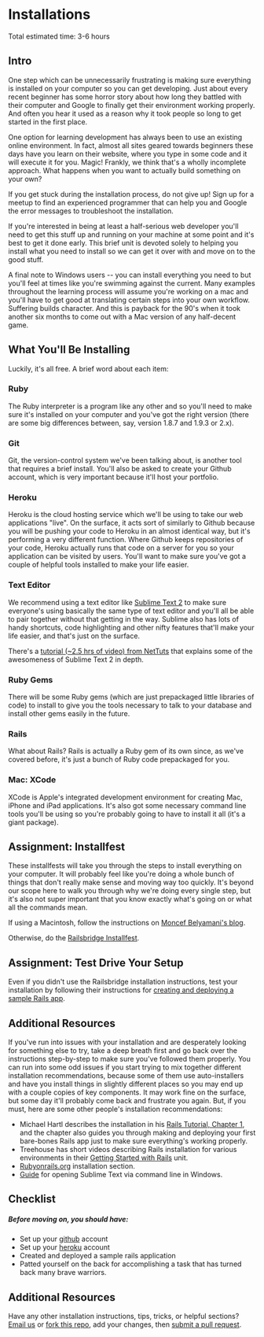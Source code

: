 # Installations
Total estimated time: 3-6 hours

 

## Intro

One step which can be unnecessarily frustrating is making sure everything is installed on your computer so you can get developing.  Just about every recent beginner has some horror story about how long they battled with their computer and Google to finally get their environment working properly.  And often you hear it used as a reason why it took people so long to get started in the first place.

One option for learning development has always been to use an existing online environment.  In fact, almost all sites geared towards beginners these days have you learn on their website, where you type in some code and it will execute it for you.  Magic! Frankly, we think that's a wholly incomplete approach.  What happens when you want to actually build something on your own? 

If you get stuck during the installation process, do not give up!  Sign up for a meetup to find an experienced programmer that can help you and Google the error messages to troubleshoot the installation.

If you're interested in being at least a half-serious web developer you'll need to get this stuff up and running on your machine at some point and it's best to get it done early.  This brief unit is devoted solely to helping you install what you need to install so we can get it over with and move on to the good stuff.  

A final note to Windows users -- you can install everything you need to but you'll feel at times like you're swimming against the current.  Many examples throughout the learning process will assume you're working on a mac and you'll have to get good at translating certain steps into your own workflow.  Suffering builds character.  And this is payback for the 90's when it took another six months to come out with a Mac version of any half-decent game.

## What You'll Be Installing

Luckily, it's all free.  A brief word about each item:

### Ruby

The Ruby interpreter is a program like any other and so you'll need to make sure it's installed on your computer and you've got the right version (there are some big differences between, say, version 1.8.7 and 1.9.3 or 2.x).


### Git

Git, the version-control system we've been talking about, is another tool that requires a brief install.  You'll also be asked to create your Github account, which is very important because it'll host your portfolio.

### Heroku

Heroku is the cloud hosting service which we'll be using to take our web applications "live".  On the surface, it acts sort of similarly to Github because you will be pushing your code to Heroku in an almost identical way, but it's performing a very different function.  Where Github keeps repositories of your code, Heroku actually runs that code on a server for you so your application can be visited by users.  You'll want to make sure you've got a couple of helpful tools installed to make your life easier.

### Text Editor

We recommend using a text editor like [Sublime Text 2](http://www.sublimetext.com/2) to make sure everyone's using basically the same type of text editor and you'll all be able to pair together without that getting in the way.  Sublime also has lots of handy shortcuts, code highlighting and other nifty features that'll make your life easier, and that's just on the surface.

There's a [tutorial (~2.5 hrs of video) from NetTuts](https://tutsplus.com/course/improve-workflow-in-sublime-text-2/) that explains some of the awesomeness of Sublime Text 2 in depth.

### Ruby Gems

There will be some Ruby gems (which are just prepackaged little libraries of code) to install to give you the tools necessary to talk to your database and install other gems easily in the future.

### Rails

What about Rails?  Rails is actually a Ruby gem of its own since, as we've covered before, it's just a bunch of Ruby code prepackaged for you.

### Mac: XCode

XCode is Apple's integrated development environment for creating Mac, iPhone and iPad applications.  It's also got some necessary command line tools you'll be using so you're probably going to have to install it all (it's a giant package).

## Assignment: Installfest

These installfests will take you through the steps to install everything on your computer.  It will probably feel like you're doing a whole bunch of things that don't really make sense and moving way too quickly.  It's beyond our scope here to walk you through why we're doing every single step, but it's also not super important that you know exactly what's going on or what all the commands mean.  

If using a Macintosh, follow the instructions on [Moncef Belyamani's blog](http://www.moncefbelyamani.com/how-to-install-xcode-homebrew-git-rvm-ruby-on-mac/).

Otherwise, do the [Railsbridge Installfest](http://installfest.railsbridge.org/installfest/).

## Assignment: Test Drive Your Setup

Even if you didn't use the Railsbridge installation instructions, test your installation by following their instructions for [creating and deploying a sample Rails app](http://installfest.railsbridge.org/installfest/create_and_deploy_a_rails_app).

## Additional Resources

If you've run into issues with your installation and are desperately looking for something else to try, take a deep breath first and go back over the instructions step-by-step to make sure you've followed them properly.  You can run into some odd issues if you start trying to mix together different installation recommendations, because some of them use auto-installers and have you install things in slightly different places so you may end up with a couple copies of key components.  It may work fine on the surface, but some day it'll probably come back and frustrate you again.  But, if you must, here are some other people's installation recommendations:

* Michael Hartl describes the installation in his [Rails Tutorial, Chapter 1](http://ruby.railstutorial.org/ruby-on-rails-tutorial-book#sec-up_and_running), and the chapter also guides you through making and deploying your first bare-bones Rails app just to make sure everything's working properly.
* Treehouse has short videos describing Rails installation for various environments in their [Getting Started with Rails](http://teamtreehouse.com/library/programming/build-a-simple-ruby-on-rails-application/getting-started-with-rails) unit.
* [Rubyonrails.org](http://rubyonrails.org/download) installation section.
* [Guide]({{site.url}}/dir/additional_resources/sublimetext_windows_CLI.html) for opening Sublime Text via command line in Windows.


## Checklist

##### Before moving on, you should have:
* Set up your [github](http://github.com/) account
* Set up your [heroku](http://www.heroku.com/) account
* Created and deployed a sample rails application
* Patted yourself on the back for accomplishing a task that has turned back many brave warriors.

## Additional Resources

Have any other installation instructions, tips, tricks, or helpful sections?  [Email us](mailto:curriculum@theodinproject.com) or [fork this repo](https://help.github.com/articles/fork-a-repo), add your changes, then [submit a pull request](https://help.github.com/articles/using-pull-requests).
